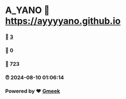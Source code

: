 # A_YANO :link: https://ayyyyano.github.io 
### :page_facing_up: [3](https://ayyyyano.github.io/tag.html) 
### :speech_balloon: 0 
### :hibiscus: 723 
### :alarm_clock: 2024-08-10 01:06:14 
### Powered by :heart: [Gmeek](https://github.com/Meekdai/Gmeek)
